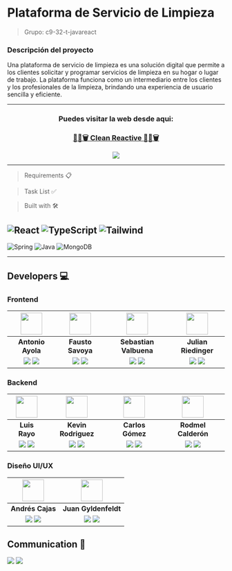 # Plataforma de Servicio de Limpieza

> Grupo: c9-32-t-javareact

### Descripción del proyecto

Una plataforma de servicio de limpieza es una solución digital que permite a los clientes solicitar y programar servicios de limpieza en su hogar o lugar de trabajo. La plataforma funciona como un intermediario entre los clientes y los profesionales de la limpieza, brindando una experiencia de usuario sencilla y eficiente.

---

<h3 align="center"><b>Puedes visitar la web desde aqui:</b></h3>
<h3 align="center">
    <a href="https://cleaning-app.vercel.app/" target="_blank" rel="noopener noreferrer"> 🧹💧🗑 Clean Reactive 🧹💧🗑</a>
</h3>
<p  align="center">
    <a href="https://www.youtube.com/watch?v=*********" target="_blank" rel="noopener noreferrer">
        <img src="https://img.shields.io/badge/Video Teaser-FF0000?&style=for-the-badge&logo=YouTube&logoColor=white"/>
    </a>
</p>

---

> Requirements 📋

> Task List ✅

> Built with 🛠️

![React](https://img.shields.io/badge/-ReactJs-61DAFB?logo=react&logoColor=white&style=for-the-badge)
![TypeScript](https://img.shields.io/badge/TypeScript-blue.svg?style=for-the-badge&logo=TypeScript&logoColor=white)
![Tailwind](https://img.shields.io/badge/Tailwind_CSS-38B2AC?style=for-the-badge&logo=tailwind-css&logoColor=white)
---
![Spring](https://img.shields.io/badge/Spring-6DB33F?style=for-the-badge&logo=spring&logoColor=white)
![Java](https://img.shields.io/badge/Java-ED8B00?style=for-the-badge&logo=java&logoColor=white)
![MongoDB](https://img.shields.io/badge/MongoDB-4EA94B?style=for-the-badge&logo=mongodb&logoColor=white)

---

## Developers 💻 

### Frontend

| <img src="https://media.licdn.com/dms/image/C4E03AQFoclIC5puq_g/profile-displayphoto-shrink_400_400/0/1646591218431?e=1680739200&v=beta&t=cdFIT_3Z2w5KiPlYFss_IhQl4zh0MwJ0juTiT6Przws" width=50>| <img src="https://avatars.githubusercontent.com/u/84111811?v=4" width=50>|  <img src="https://media.licdn.com/dms/image/D4E03AQHxPc7dRS3wWQ/profile-displayphoto-shrink_400_400/0/1665916421256?e=1680739200&v=beta&t=GkefJp0QejEQVd3EXxyJ7rZdBiacWfeQvrD2yfRhTJg" width=50>  |  <img src="https://avatars.githubusercontent.com/u/90704238?v=4" width=50>  |  
:-:|:-:|:-:|:-:|
| **Antonio Ayola**  | **Fausto Savoya**  | **Sebastian Valbuena**  | **Julian Riedinger**  | 
| <a href="https://github.com/Tono2007"><img src="https://img.shields.io/badge/github-%23121011.svg?&style=for-the-badge&logo=github&logoColor=white"/></a> <a href="https://www.linkedin.com/in/antonio-ayola"><img src="https://img.shields.io/badge/linkedin%20-%230077B5.svg?&style=for-the-badge&logo=linkedin&logoColor=white"/></a> | <a href="https://github.com/FaustoSav"><img src="https://img.shields.io/badge/github-%23121011.svg?&style=for-the-badge&logo=github&logoColor=white"/></a> <a href="https://www.linkedin.com/in/faustosavoya/"><img src="https://img.shields.io/badge/linkedin%20-%230077B5.svg?&style=for-the-badge&logo=linkedin&logoColor=white"/></a> | <a href="https://github.com/Valbuena99"><img src="https://img.shields.io/badge/github-%23121011.svg?&style=for-the-badge&logo=github&logoColor=white"/></a> <a href="https://www.linkedin.com/in/valbuena99/"><img src="https://img.shields.io/badge/linkedin%20-%230077B5.svg?&style=for-the-badge&logo=linkedin&logoColor=white"/></a> | <a href="https://github.com/JulianRiedinger7"><img src="https://img.shields.io/badge/github-%23121011.svg?&style=for-the-badge&logo=github&logoColor=white"/></a> <a href="https://www.linkedin.com/in/Julian-riedinger/"><img src="https://img.shields.io/badge/linkedin%20-%230077B5.svg?&style=for-the-badge&logo=linkedin&logoColor=white"/></a> |

### Backend

| <img src="https://ca.slack-edge.com/T02KS88FB0E-U04L9HA5VBQ-9a3dc0307261-512" width=50>| <img src="https://ca.slack-edge.com/T02KS88FB0E-U04JH00MYJW-b4a032f8df5d-512" width=50>|  <img src="https://ca.slack-edge.com/T02KS88FB0E-U04JMLYV7LY-3cfd7d4087ff-512" width=50>  |  <img src="https://ca.slack-edge.com/T02KS88FB0E-U04KB4TUP8E-2ad6d340c335-512" width=50>  |  
:-:|:-:|:-:|:-:|
| **Luis Rayo**  | **Kevin Rodriguez**  | **Carlos Gómez**  | **Rodmel Calderón**  | 
| <a href="https://github.com/lrayo"><img src="https://img.shields.io/badge/github-%23121011.svg?&style=for-the-badge&logo=github&logoColor=white"/></a> <a href="https://www.linkedin.com/in/luis-rayo"><img src="https://img.shields.io/badge/linkedin%20-%230077B5.svg?&style=for-the-badge&logo=linkedin&logoColor=white"/></a> | <a href="https://github.com/KuroMicho"><img src="https://img.shields.io/badge/github-%23121011.svg?&style=for-the-badge&logo=github&logoColor=white"/></a> <a href="https://www.linkedin.com/in/RiascosDev/"><img src="https://img.shields.io/badge/linkedin%20-%230077B5.svg?&style=for-the-badge&logo=linkedin&logoColor=white"/></a> | <a href="https://github.com/RogCode"><img src="https://img.shields.io/badge/github-%23121011.svg?&style=for-the-badge&logo=github&logoColor=white"/></a> <a href="https://www.linkedin.com/in/valbuena99/"><img src="https://img.shields.io/badge/linkedin%20-%230077B5.svg?&style=for-the-badge&logo=linkedin&logoColor=white"/></a> | <a href="https://github.com/rod12151"><img src="https://img.shields.io/badge/github-%23121011.svg?&style=for-the-badge&logo=github&logoColor=white"/></a> <a href="https://www.linkedin.com/in/Julian-riedinger/"><img src="https://img.shields.io/badge/linkedin%20-%230077B5.svg?&style=for-the-badge&logo=linkedin&logoColor=white"/></a> |

### Diseño UI/UX

| <img src="https://ca.slack-edge.com/T02KS88FB0E-U048WKDDM5G-d79defa7a4a1-512" width=50>| <img src="https://ca.slack-edge.com/T02KS88FB0E-U042BLNSB3Q-483b8fe26cd8-512" width=50>  |  
:-:|:-:|
| **Andrés Cajas**  | **Juan Gyldenfeldt** | 
| <a href="https://github.com/afcv10"><img src="https://img.shields.io/badge/github-%23121011.svg?&style=for-the-badge&logo=github&logoColor=white"/></a> <a href="https://www.linkedin.com/in/antonio-ayola"><img src="https://img.shields.io/badge/linkedin%20-%230077B5.svg?&style=for-the-badge&logo=linkedin&logoColor=white"/></a> | <a href="https://github.com/GyldenfeldtJuan"><img src="https://img.shields.io/badge/github-%23121011.svg?&style=for-the-badge&logo=github&logoColor=white"/></a> <a href="https://www.linkedin.com/in/GyldenfeldtJuan/"><img src="https://img.shields.io/badge/linkedin%20-%230077B5.svg?&style=for-the-badge&logo=linkedin&logoColor=white"/></a> |

## Communication 💬

[![](https://img.shields.io/badge/Discord-5865F2?style=for-the-badge&logo=Discord&logoColor=fff)](https://discord.gg/pBhr4GMR) 
[![](https://img.shields.io/badge/Trello-095ED8?style=for-the-badge&logo=Trello&logoColor=fff)](https://trello.com/invite/b/a3JLqnlP/ATTIb1cd96fb134ec7881510ade5ff0ae0271FB1BCF9/javareact) 
